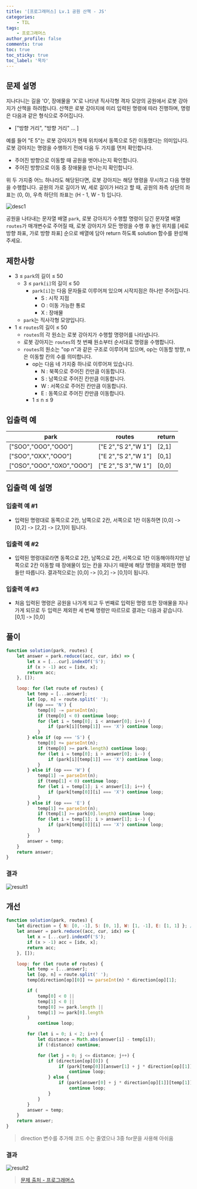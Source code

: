 ```yaml
---
title: '[프로그래머스] Lv.1 공원 산책 - JS'
categories:
    - TIL
tags:
    - 프로그래머스
author_profile: false
comments: true
toc: true
toc_sticky: true
toc_label: '목차'
---
```


## 문제 설명

지나다니는 길을 'O', 장애물을 'X'로 나타낸 직사각형 격자 모양의 공원에서 로봇 강아지가 산책을 하려합니다. 산책은 로봇 강아지에 미리 입력된 명령에 따라 진행하며, 명령은 다음과 같은 형식으로 주어집니다.

-   ["방향 거리", "방향 거리" … ]

예를 들어 "E 5"는 로봇 강아지가 현재 위치에서 동쪽으로 5칸 이동했다는 의미입니다. 로봇 강아지는 명령을 수행하기 전에 다음 두 가지를 먼저 확인합니다.

-   주어진 방향으로 이동할 때 공원을 벗어나는지 확인합니다.
-   주어진 방향으로 이동 중 장애물을 만나는지 확인합니다.

위 두 가지중 어느 하나라도 해당된다면, 로봇 강아지는 해당 명령을 무시하고 다음 명령을 수행합니다.
공원의 가로 길이가 W, 세로 길이가 H라고 할 때, 공원의 좌측 상단의 좌표는 (0, 0), 우측 하단의 좌표는 (H - 1, W - 1) 입니다.

![desc1](/assets/images/2023/09/24/algorithm-76-desc1.png)

공원을 나타내는 문자열 배열 `park`, 로봇 강아지가 수행할 명령이 담긴 문자열 배열 `routes`가 매개변수로 주어질 때, 로봇 강아지가 모든 명령을 수행 후 놓인 위치를 [세로 방향 좌표, 가로 방향 좌표] 순으로 배열에 담아 return 하도록 solution 함수를 완성해주세요.

## 제한사항

-   3 ≤ `park`의 길이 ≤ 50
    -   3 ≤ `park[i]`의 길이 ≤ 50
        -   `park[i]`는 다음 문자들로 이루어져 있으며 시작지점은 하나만 주어집니다.
            -   S : 시작 지점
            -   O : 이동 가능한 통로
            -   X : 장애물
    -   `park`는 직사각형 모양입니다.
-   1 ≤ `routes`의 길이 ≤ 50
    -   `routes`의 각 원소는 로봇 강아지가 수행할 명령어를 나타냅니다.
    -   로봇 강아지는 `routes`의 첫 번째 원소부터 순서대로 명령을 수행합니다.
    -   `routes`의 원소는 "op n"과 같은 구조로 이루어져 있으며, op는 이동할 방향, n은 이동할 칸의 수를 의미합니다.
        -   op는 다음 네 가지중 하나로 이루어져 있습니다.
            -   N : 북쪽으로 주어진 칸만큼 이동합니다.
            -   S : 남쪽으로 주어진 칸만큼 이동합니다.
            -   W : 서쪽으로 주어진 칸만큼 이동합니다.
            -   E : 동쪽으로 주어진 칸만큼 이동합니다.
        -   1 ≤ n ≤ 9

## 입출력 예

| park                      | routes              | return |
| ------------------------- | ------------------- | ------ |
| ["SOO","OOO","OOO"]       | ["E 2","S 2","W 1"] | [2,1]  |
| ["SOO","OXX","OOO"]       | ["E 2","S 2","W 1"] | [0,1]  |
| ["OSO","OOO","OXO","OOO"] | ["E 2","S 3","W 1"] | [0,0]  |

## 입출력 예 설명

### 입출력 예 #1

-   입력된 명령대로 동쪽으로 2칸, 남쪽으로 2칸, 서쪽으로 1칸 이동하면 [0,0] -> [0,2] -> [2,2] -> [2,1]이 됩니다.

### 입출력 예 #2

-   입력된 명령대로라면 동쪽으로 2칸, 남쪽으로 2칸, 서쪽으로 1칸 이동해야하지만 남쪽으로 2칸 이동할 때 장애물이 있는 칸을 지나기 때문에 해당 명령을 제외한 명령들만 따릅니다. 결과적으로는 [0,0] -> [0,2] -> [0,1]이 됩니다.

### 입출력 예 #3

-   처음 입력된 명령은 공원을 나가게 되고 두 번째로 입력된 명령 또한 장애물을 지나가게 되므로 두 입력은 제외한 세 번째 명령만 따르므로 결과는 다음과 같습니다. [0,1] -> [0,0]

## 풀이

```javascript
function solution(park, routes) {
    let answer = park.reduce((acc, cur, idx) => {
        let x = [...cur].indexOf('S');
        if (x > -1) acc = [idx, x];
        return acc;
    }, []);

    loop: for (let route of routes) {
        let temp = [...answer];
        let [op, n] = route.split(' ');
        if (op === 'N') {
            temp[0] -= parseInt(n);
            if (temp[0] < 0) continue loop;
            for (let i = temp[0]; i < answer[0]; i++) {
                if (park[i][temp[1]] === 'X') continue loop;
            }
        } else if (op === 'S') {
            temp[0] += parseInt(n);
            if (temp[0] >= park.length) continue loop;
            for (let i = temp[0]; i > answer[0]; i--) {
                if (park[i][temp[1]] === 'X') continue loop;
            }
        } else if (op === 'W') {
            temp[1] -= parseInt(n);
            if (temp[1] < 0) continue loop;
            for (let i = temp[1]; i < answer[1]; i++) {
                if (park[temp[0]][i] === 'X') continue loop;
            }
        } else if (op === 'E') {
            temp[1] += parseInt(n);
            if (temp[1] >= park[0].length) continue loop;
            for (let i = temp[1]; i > answer[1]; i--) {
                if (park[temp[0]][i] === 'X') continue loop;
            }
        }
        answer = temp;
    }
    return answer;
}
```

### 결과

![result1](/assets/images/2023/09/24/algorithm-76-result1.png)

## 개선

```javascript
function solution(park, routes) {
    let direction = { N: [0, -1], S: [0, 1], W: [1, -1], E: [1, 1] }; // [xy, +-]
    let answer = park.reduce((acc, cur, idx) => {
        let x = [...cur].indexOf('S');
        if (x > -1) acc = [idx, x];
        return acc;
    }, []);

    loop: for (let route of routes) {
        let temp = [...answer];
        let [op, n] = route.split(' ');
        temp[direction[op][0]] += parseInt(n) * direction[op][1];

        if (
            temp[0] < 0 ||
            temp[1] < 0 ||
            temp[0] >= park.length ||
            temp[1] >= park[0].length
        )
            continue loop;

        for (let i = 0; i < 2; i++) {
            let distance = Math.abs(answer[i] - temp[i]);
            if (!distance) continue;

            for (let j = 0; j <= distance; j++) {
                if (direction[op][0]) {
                    if (park[temp[0]][answer[1] + j * direction[op][1]] === 'X')
                        continue loop;
                } else {
                    if (park[answer[0] + j * direction[op][1]][temp[1]] === 'X')
                        continue loop;
                }
            }
        }
        answer = temp;
    }
    return answer;
}
```

> direction 변수를 추가해 코드 수는 줄였으나 3중 for문을 사용해 아쉬움

### 결과

![result2](/assets/images/2023/09/24/algorithm-76-result2.png)

> [문제 출처 - 프로그래머스](https://school.programmers.co.kr/learn/courses/30/lessons/172928)

